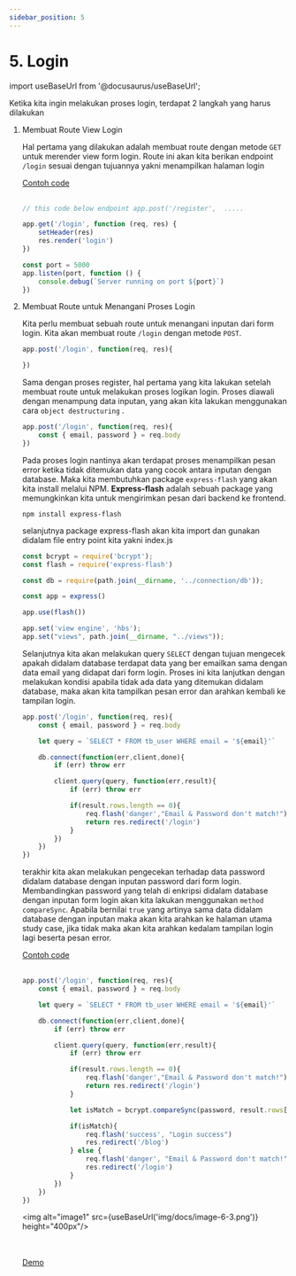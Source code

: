 ```yaml
---
sidebar_position: 5
---
```


# 5. Login 

import useBaseUrl from '@docusaurus/useBaseUrl';

Ketika kita ingin melakukan proses login, terdapat 2 langkah yang harus dilakukan

1.  Membuat Route View Login

    Hal pertama yang dilakukan adalah membuat route dengan metode `GET` untuk merender view form login. Route ini akan kita berikan endpoint `/login` sesuai dengan tujuannya yakni menampilkan halaman login

    <a class="btn-example-code" href="https://github.com/demo-dumbways/ebook-code-result-chapter-2/blob/day6-5.get-login/api/index.js">
    Contoh code
    </a>

    <br />
    <br />

    ```js title=index.js {3-6}
    // this code below endpoint app.post('/register',  .....

    app.get('/login', function (req, res) {
        setHeader(res)
        res.render('login')
    })

    const port = 5000
    app.listen(port, function () {
        console.debug(`Server running on port ${port}`)
    })
    ```

2.  Membuat Route untuk Menangani Proses Login

    Kita perlu membuat sebuah route untuk menangani inputan dari form login. Kita akan membuat route `/login` dengan metode `POST`.

    ```js
    app.post('/login', function(req, res){
    
    })
    ```

    Sama dengan proses register, hal pertama yang kita lakukan setelah membuat route untuk melakukan proses logikan login. Proses diawali dengan menampung data inputan, yang akan kita lakukan menggunakan cara `object destructuring` .

    ```js {2}
    app.post('/login', function(req, res){
        const { email, password } = req.body
    })
    ```

    Pada proses login nantinya akan terdapat proses menampilkan pesan error ketika tidak ditemukan data yang cocok antara inputan dengan database. Maka kita membutuhkan package `express-flash` yang akan kita install melalui NPM. **Express-flash** adalah sebuah package yang memungkinkan kita untuk mengirimkan pesan dari backend ke frontend.

    ```shell
    npm install express-flash
    ```

    selanjutnya package express-flash akan kita import dan gunakan didalam file entry point kita yakni index.js

    ```js title=index.js {2,8}
    const bcrypt = require('bcrypt');
    const flash = require('express-flash')

    const db = require(path.join(__dirname, '../connection/db'));

    const app = express()

    app.use(flash())

    app.set('view engine', 'hbs');
    app.set("views", path.join(__dirname, "../views"));
    ```

    Selanjutnya kita akan melakukan query `SELECT` dengan tujuan mengecek apakah didalam database terdapat data yang ber emailkan sama dengan data email yang didapat dari form login. Proses ini kita lanjutkan dengan melakukan kondisi apabila tidak ada data yang ditemukan didalam database, maka akan kita tampilkan pesan error dan arahkan kembali ke tampilan login.

    ```js {4-17}
    app.post('/login', function(req, res){
        const { email, password } = req.body

        let query = `SELECT * FROM tb_user WHERE email = '${email}'`

        db.connect(function(err,client,done){
            if (err) throw err

            client.query(query, function(err,result){
                if (err) throw err

                if(result.rows.length == 0){
                    req.flash('danger',"Email & Password don't match!")
                    return res.redirect('/login')
                }
            })
        })
    })
    ```

    terakhir kita akan melakukan pengecekan terhadap data password didalam database dengan inputan password dari form login. Membandingkan password yang telah di enkripsi didalam database dengan inputan form login akan kita lakukan menggunakan `method compareSync`. Apabila bernilai `true` yang artinya sama data didalam database dengan inputan maka akan kita arahkan ke halaman utama study case, jika tidak maka akan kita arahkan kedalam tampilan login lagi beserta pesan error.

    <a class="btn-example-code" href="https://github.com/demo-dumbways/ebook-code-result-chapter-2/blob/day6-6.post-login/api/index.js">
    Contoh code
    </a>

    <br />
    <br />

    ```js {17-25} title=index.js
    app.post('/login', function(req, res){
        const { email, password } = req.body

        let query = `SELECT * FROM tb_user WHERE email = '${email}'`

        db.connect(function(err,client,done){
            if (err) throw err

            client.query(query, function(err,result){
                if (err) throw err

                if(result.rows.length == 0){
                    req.flash('danger',"Email & Password don't match!")
                    return res.redirect('/login')
                }

                let isMatch = bcrypt.compareSync(password, result.rows[0].password)

                if(isMatch){
                    req.flash('success', "Login success")
                    res.redirect('/blog')
                } else {
                    req.flash('danger', "Email & Password don't match!")
                    res.redirect('/login')
                }
            })
        })
    })
    ```    

    <img alt="image1" src={useBaseUrl('img/docs/image-6-3.png')} height="400px"/>

    <br />
    <br />

    <div>
    <a class="btn-demo" href="https://personal-web-chapter-2.herokuapp.com/login">
    Demo
    </a>
    </div>
